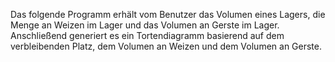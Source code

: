 Das folgende Programm erhält vom Benutzer das Volumen eines Lagers, die Menge an Weizen im Lager und das Volumen an Gerste im Lager. Anschließend generiert es ein Tortendiagramm basierend auf dem verbleibenden Platz, dem Volumen an Weizen und dem Volumen an Gerste.
